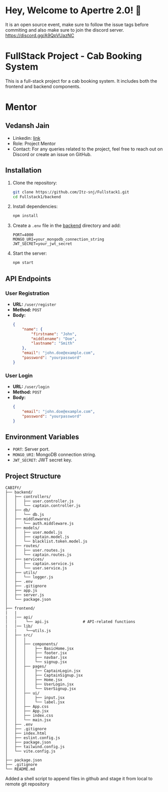 # Hey, Welcome to Apertre 2.0! 👋

It is an open source event, make sure to follow the issue tags before commiting and also make sure to join the discord server.
https://discord.gg/A9QpVUazNC 

# FullStack Project - Cab Booking System 

This is a full-stack project for a cab booking system. It includes both the frontend and backend components.

# Mentor
## Vedansh Jain
- Linkedin: [link](https://www.linkedin.com/in/vedanshcode/)
- Role: Project Mentor
- Contact: For any queries related to the project, feel free to reach out on Discord or create an issue on GitHub.

## Installation

1. Clone the repository:
    ```bash
    git clone https://github.com/Itz-snj/Fullstack1.git
    cd Fullstack1/backend
    ```

2. Install dependencies:
    ```bash
    npm install
    ```

3. Create a `.env` file in the [backend](http://_vscodecontentref_/0) directory and add:
    ```properties
    PORT=4000
    MONGO_URI=your_mongodb_connection_string
    JWT_SECRET=your_jwt_secret
    ```

4. Start the server:
    ```bash
    npm start
    ```

## API Endpoints

### User Registration
- **URL:** `/user/register`
- **Method:** `POST`
- **Body:**
    ```json
    {
        "name": {
            "firstname": "John",
            "middlename": "Doe",
            "lastname": "Smith"
        },
        "email": "john.doe@example.com",
        "password": "yourpassword"
    }
    ```

### User Login
- **URL:** `/user/login`
- **Method:** `POST`
- **Body:**
    ```json
    {
        "email": "john.doe@example.com",
        "password": "yourpassword"
    }
    ```

## Environment Variables

- `PORT`: Server port.
- `MONGO_URI`: MongoDB connection string.
- `JWT_SECRET`: JWT secret key.

## Project Structure

```
CABIFY/
├── backend/
│   ├── controllers/
│   │   ├── user.controller.js
│   │   └── captain.controller.js
│   ├── db/
│   │   └── db.js
│   ├── middlewares/
│   │   └── auth.middleware.js
│   ├── models/
│   │   ├── user.model.js
│   │   ├── captain.model.js
│   │   └── blacklist.token.model.js
│   ├── routes/
│   │   ├── user.routes.js
│   │   └── captain.routes.js
│   ├── services/
│   │   ├── captain.service.js
│   │   └── user.service.js
│   ├── utils/
│   │   └── logger.js
│   ├── .env
│   ├── .gitignore
│   ├── app.js
│   ├── server.js
│   └── package.json
│
├── frontend/
|   |
|   │── api/
│   |    └── api.js               # API-related functions
|   │── lib/
│   |    └──utils.js 
│   ├── src/
│   │   │  
│   │   ├── components/
│   │   │    ├── BasicHome.jsx
│   │   │    ├── footer.jsx
│   │   │    ├── navbar.jsx
│   │   │    └── signup.jsx
│   │   ├── pages/
│   │   │    ├── CaptainLogin.jsx
│   │   │    ├── CaptainSignup.jsx
│   │   │    ├── Home.jsx
│   │   │    ├── UserLogin.jsx
│   │   │    └── UserSignup.jsx   
│   │   ├── ui/
│   │   │    ├── input.jsx
│   │   │    └── label.jsx
│   │   ├── App.css
│   │   ├── App.jsx
│   │   ├── index.css
│   │   └── main.jsx
│   ├── .env
│   ├── .gitignore
│   ├── index.html
│   ├── eslint.config.js
│   ├── package.json
│   ├── tailwind.config.js
│   └── vite.config.js
│
├── package.json
├── .gitignore
└── README.md
```


Added a shell script to append files in github and stage it from local to remote git repository